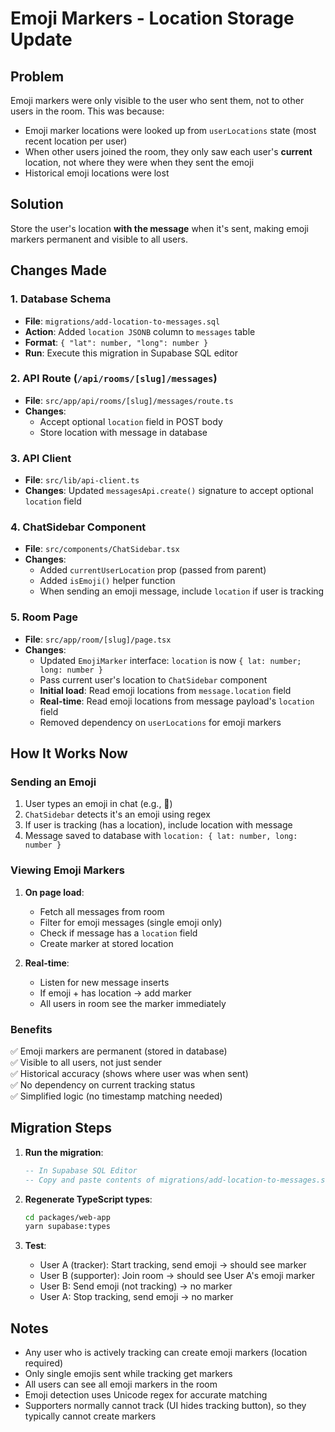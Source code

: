 # Emoji Markers - Location Storage Update

## Problem

Emoji markers were only visible to the user who sent them, not to other users in the room. This was because:

- Emoji marker locations were looked up from `userLocations` state (most recent location per user)
- When other users joined the room, they only saw each user's **current** location, not where they were when they sent the emoji
- Historical emoji locations were lost

## Solution

Store the user's location **with the message** when it's sent, making emoji markers permanent and visible to all users.

## Changes Made

### 1. Database Schema

- **File**: `migrations/add-location-to-messages.sql`
- **Action**: Added `location JSONB` column to `messages` table
- **Format**: `{ "lat": number, "long": number }`
- **Run**: Execute this migration in Supabase SQL editor

### 2. API Route (`/api/rooms/[slug]/messages`)

- **File**: `src/app/api/rooms/[slug]/messages/route.ts`
- **Changes**:
  - Accept optional `location` field in POST body
  - Store location with message in database

### 3. API Client

- **File**: `src/lib/api-client.ts`
- **Changes**: Updated `messagesApi.create()` signature to accept optional `location` field

### 4. ChatSidebar Component

- **File**: `src/components/ChatSidebar.tsx`
- **Changes**:
  - Added `currentUserLocation` prop (passed from parent)
  - Added `isEmoji()` helper function
  - When sending an emoji message, include `location` if user is tracking

### 5. Room Page

- **File**: `src/app/room/[slug]/page.tsx`
- **Changes**:
  - Updated `EmojiMarker` interface: `location` is now `{ lat: number; long: number }`
  - Pass current user's location to `ChatSidebar` component
  - **Initial load**: Read emoji locations from `message.location` field
  - **Real-time**: Read emoji locations from message payload's `location` field
  - Removed dependency on `userLocations` for emoji markers

## How It Works Now

### Sending an Emoji

1. User types an emoji in chat (e.g., 🎉)
2. `ChatSidebar` detects it's an emoji using regex
3. If user is tracking (has a location), include location with message
4. Message saved to database with `location: { lat: number, long: number }`

### Viewing Emoji Markers

1. **On page load**:
   - Fetch all messages from room
   - Filter for emoji messages (single emoji only)
   - Check if message has a `location` field
   - Create marker at stored location

2. **Real-time**:
   - Listen for new message inserts
   - If emoji + has location → add marker
   - All users in room see the marker immediately

### Benefits

✅ Emoji markers are permanent (stored in database)  
✅ Visible to all users, not just sender  
✅ Historical accuracy (shows where user was when sent)  
✅ No dependency on current tracking status  
✅ Simplified logic (no timestamp matching needed)

## Migration Steps

1. **Run the migration**:

   ```sql
   -- In Supabase SQL Editor
   -- Copy and paste contents of migrations/add-location-to-messages.sql
   ```

2. **Regenerate TypeScript types**:

   ```bash
   cd packages/web-app
   yarn supabase:types
   ```

3. **Test**:
   - User A (tracker): Start tracking, send emoji → should see marker
   - User B (supporter): Join room → should see User A's emoji marker
   - User B: Send emoji (not tracking) → no marker
   - User A: Stop tracking, send emoji → no marker

## Notes

- Any user who is actively tracking can create emoji markers (location required)
- Only single emojis sent while tracking get markers
- All users can see all emoji markers in the room
- Emoji detection uses Unicode regex for accurate matching
- Supporters normally cannot track (UI hides tracking button), so they typically cannot create markers
